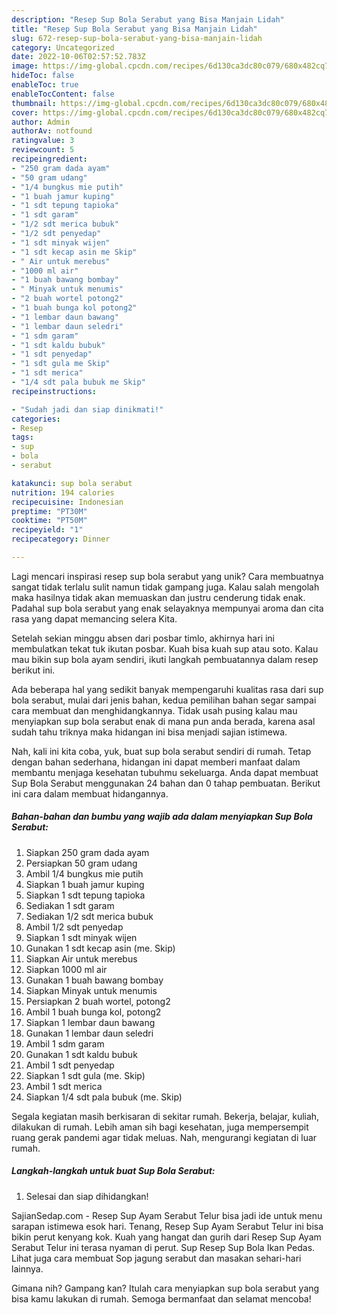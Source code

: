 ```yaml
---
description: "Resep Sup Bola Serabut yang Bisa Manjain Lidah"
title: "Resep Sup Bola Serabut yang Bisa Manjain Lidah"
slug: 672-resep-sup-bola-serabut-yang-bisa-manjain-lidah
category: Uncategorized
date: 2022-10-06T02:57:52.783Z
image: https://img-global.cpcdn.com/recipes/6d130ca3dc80c079/680x482cq70/sup-bola-serabut-foto-resep-utama.jpg
hideToc: false
enableToc: true
enableTocContent: false
thumbnail: https://img-global.cpcdn.com/recipes/6d130ca3dc80c079/680x482cq70/sup-bola-serabut-foto-resep-utama.jpg
cover: https://img-global.cpcdn.com/recipes/6d130ca3dc80c079/680x482cq70/sup-bola-serabut-foto-resep-utama.jpg
author: Admin
authorAv: notfound
ratingvalue: 3
reviewcount: 5
recipeingredient:
- "250 gram dada ayam"
- "50 gram udang"
- "1/4 bungkus mie putih"
- "1 buah jamur kuping"
- "1 sdt tepung tapioka"
- "1 sdt garam"
- "1/2 sdt merica bubuk"
- "1/2 sdt penyedap"
- "1 sdt minyak wijen"
- "1 sdt kecap asin me Skip"
- " Air untuk merebus"
- "1000 ml air"
- "1 buah bawang bombay"
- " Minyak untuk menumis"
- "2 buah wortel potong2"
- "1 buah bunga kol potong2"
- "1 lembar daun bawang"
- "1 lembar daun seledri"
- "1 sdm garam"
- "1 sdt kaldu bubuk"
- "1 sdt penyedap"
- "1 sdt gula me Skip"
- "1 sdt merica"
- "1/4 sdt pala bubuk me Skip"
recipeinstructions:

- "Sudah jadi dan siap dinikmati!"
categories:
- Resep
tags:
- sup
- bola
- serabut

katakunci: sup bola serabut 
nutrition: 194 calories
recipecuisine: Indonesian
preptime: "PT30M"
cooktime: "PT50M"
recipeyield: "1"
recipecategory: Dinner

---
```





Lagi mencari inspirasi resep sup bola serabut yang unik? Cara membuatnya sangat tidak terlalu sulit namun tidak gampang juga. Kalau salah mengolah maka hasilnya tidak akan memuaskan dan justru cenderung tidak enak. Padahal sup bola serabut yang enak selayaknya mempunyai aroma dan cita rasa yang dapat memancing selera Kita.





Setelah sekian minggu absen dari posbar timlo, akhirnya hari ini membulatkan tekat tuk ikutan posbar. Kuah bisa kuah sup atau soto. Kalau mau bikin sup bola ayam sendiri, ikuti langkah pembuatannya dalam resep berikut ini.

Ada beberapa hal yang sedikit banyak mempengaruhi kualitas rasa dari sup bola serabut, mulai dari jenis bahan, kedua pemilihan bahan segar sampai cara membuat dan menghidangkannya. Tidak usah pusing kalau mau menyiapkan sup bola serabut enak di mana pun anda berada, karena asal sudah tahu triknya maka hidangan ini bisa menjadi sajian istimewa.






Nah, kali ini kita coba, yuk, buat sup bola serabut sendiri di rumah. Tetap dengan bahan sederhana, hidangan ini dapat memberi manfaat dalam membantu menjaga kesehatan tubuhmu sekeluarga. Anda dapat membuat Sup Bola Serabut menggunakan 24 bahan dan 0 tahap pembuatan. Berikut ini cara dalam membuat hidangannya.

<!--inarticleads1-->

##### Bahan-bahan dan bumbu yang wajib ada dalam menyiapkan Sup Bola Serabut:

1. Siapkan 250 gram dada ayam
1. Persiapkan 50 gram udang
1. Ambil 1/4 bungkus mie putih
1. Siapkan 1 buah jamur kuping
1. Siapkan 1 sdt tepung tapioka
1. Sediakan 1 sdt garam
1. Sediakan 1/2 sdt merica bubuk
1. Ambil 1/2 sdt penyedap
1. Siapkan 1 sdt minyak wijen
1. Gunakan 1 sdt kecap asin (me. Skip)
1. Siapkan  Air untuk merebus
1. Siapkan 1000 ml air
1. Gunakan 1 buah bawang bombay
1. Siapkan  Minyak untuk menumis
1. Persiapkan 2 buah wortel, potong2
1. Ambil 1 buah bunga kol, potong2
1. Siapkan 1 lembar daun bawang
1. Gunakan 1 lembar daun seledri
1. Ambil 1 sdm garam
1. Gunakan 1 sdt kaldu bubuk
1. Ambil 1 sdt penyedap
1. Siapkan 1 sdt gula (me. Skip)
1. Ambil 1 sdt merica
1. Siapkan 1/4 sdt pala bubuk (me. Skip)


Segala kegiatan masih berkisaran di sekitar rumah. Bekerja, belajar, kuliah, dilakukan di rumah. Lebih aman sih bagi kesehatan, juga mempersempit ruang gerak pandemi agar tidak meluas. Nah, mengurangi kegiatan di luar rumah. 

<!--inarticleads2-->

##### Langkah-langkah untuk buat Sup Bola Serabut:


1. Selesai dan siap dihidangkan!

SajianSedap.com - Resep Sup Ayam Serabut Telur bisa jadi ide untuk menu sarapan istimewa esok hari. Tenang, Resep Sup Ayam Serabut Telur ini bisa bikin perut kenyang kok. Kuah yang hangat dan gurih dari Resep Sup Ayam Serabut Telur ini terasa nyaman di perut. Sup Resep Sup Bola Ikan Pedas. Lihat juga cara membuat Sop jagung serabut dan masakan sehari-hari lainnya. 

Gimana nih? Gampang kan? Itulah cara menyiapkan sup bola serabut yang bisa kamu lakukan di rumah. Semoga bermanfaat dan selamat mencoba!
